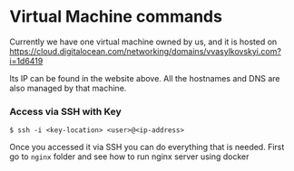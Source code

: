 # Virtual Machine commands

Currently we have one virtual machine owned by us, and it is hosted on https://cloud.digitalocean.com/networking/domains/vvasylkovskyi.com?i=1d6419

Its IP can be found in the website above. All the hostnames and DNS are also managed by that machine.

### Access via SSH with Key

`$ ssh -i <key-location> <user>@<ip-address>`

Once you accessed it via SSH you can do everything that is needed. First go to `nginx` folder and see how to run nginx server using docker

